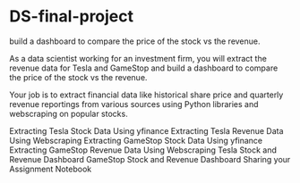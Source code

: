 # DS-final-project
build a dashboard to compare the price of the stock vs the revenue.

As a data scientist working for an investment firm, you will extract the revenue data for Tesla and GameStop and build a dashboard to compare the price of the stock vs the revenue. 


Your job is to extract financial data like historical share price and quarterly revenue reportings from various sources using Python libraries and webscraping on popular stocks. 

Extracting Tesla Stock Data Using yfinance
Extracting Tesla Revenue Data Using Webscraping
Extracting GameStop Stock Data Using yfinance
Extracting GameStop Revenue Data Using Webscraping
Tesla Stock and Revenue Dashboard
GameStop Stock and Revenue Dashboard
Sharing your Assignment Notebook


